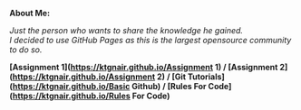 **About Me:**  

*Just the person who wants to share the knowledge he gained.  
I decided to use GitHub Pages as this is the largest opensource community to do so.*  







**[Assignment 1](https://ktgnair.github.io/Assignment 1) / [Assignment 2](https://ktgnair.github.io/Assignment 2) / [Git Tutorials](https://ktgnair.github.io/Basic Github) / [Rules For Code](https://ktgnair.github.io/Rules For Code)**
